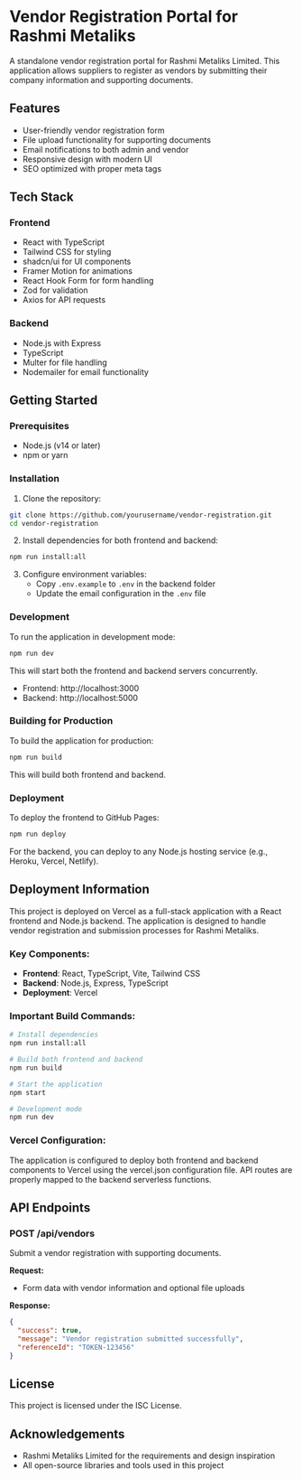 # Vendor Registration Portal for Rashmi Metaliks

A standalone vendor registration portal for Rashmi Metaliks Limited. This application allows suppliers to register as vendors by submitting their company information and supporting documents.

## Features

- User-friendly vendor registration form
- File upload functionality for supporting documents
- Email notifications to both admin and vendor
- Responsive design with modern UI
- SEO optimized with proper meta tags

## Tech Stack

### Frontend
- React with TypeScript
- Tailwind CSS for styling
- shadcn/ui for UI components
- Framer Motion for animations
- React Hook Form for form handling
- Zod for validation
- Axios for API requests

### Backend
- Node.js with Express
- TypeScript
- Multer for file handling
- Nodemailer for email functionality

## Getting Started

### Prerequisites

- Node.js (v14 or later)
- npm or yarn

### Installation

1. Clone the repository:
```bash
git clone https://github.com/yourusername/vendor-registration.git
cd vendor-registration
```

2. Install dependencies for both frontend and backend:
```bash
npm run install:all
```

3. Configure environment variables:
   - Copy `.env.example` to `.env` in the backend folder
   - Update the email configuration in the `.env` file

### Development

To run the application in development mode:

```bash
npm run dev
```

This will start both the frontend and backend servers concurrently.
- Frontend: http://localhost:3000
- Backend: http://localhost:5000

### Building for Production

To build the application for production:

```bash
npm run build
```

This will build both frontend and backend.

### Deployment

To deploy the frontend to GitHub Pages:

```bash
npm run deploy
```

For the backend, you can deploy to any Node.js hosting service (e.g., Heroku, Vercel, Netlify).

## Deployment Information

This project is deployed on Vercel as a full-stack application with a React frontend and Node.js backend. The application is designed to handle vendor registration and submission processes for Rashmi Metaliks.

### Key Components:

- **Frontend**: React, TypeScript, Vite, Tailwind CSS
- **Backend**: Node.js, Express, TypeScript
- **Deployment**: Vercel

### Important Build Commands:

```bash
# Install dependencies
npm run install:all

# Build both frontend and backend
npm run build

# Start the application
npm start

# Development mode
npm run dev
```

### Vercel Configuration:

The application is configured to deploy both frontend and backend components to Vercel using the vercel.json configuration file. API routes are properly mapped to the backend serverless functions.

## API Endpoints

### POST /api/vendors
Submit a vendor registration with supporting documents.

**Request:**
- Form data with vendor information and optional file uploads

**Response:**
```json
{
  "success": true,
  "message": "Vendor registration submitted successfully",
  "referenceId": "TOKEN-123456"
}
```

## License

This project is licensed under the ISC License.

## Acknowledgements

- Rashmi Metaliks Limited for the requirements and design inspiration
- All open-source libraries and tools used in this project 